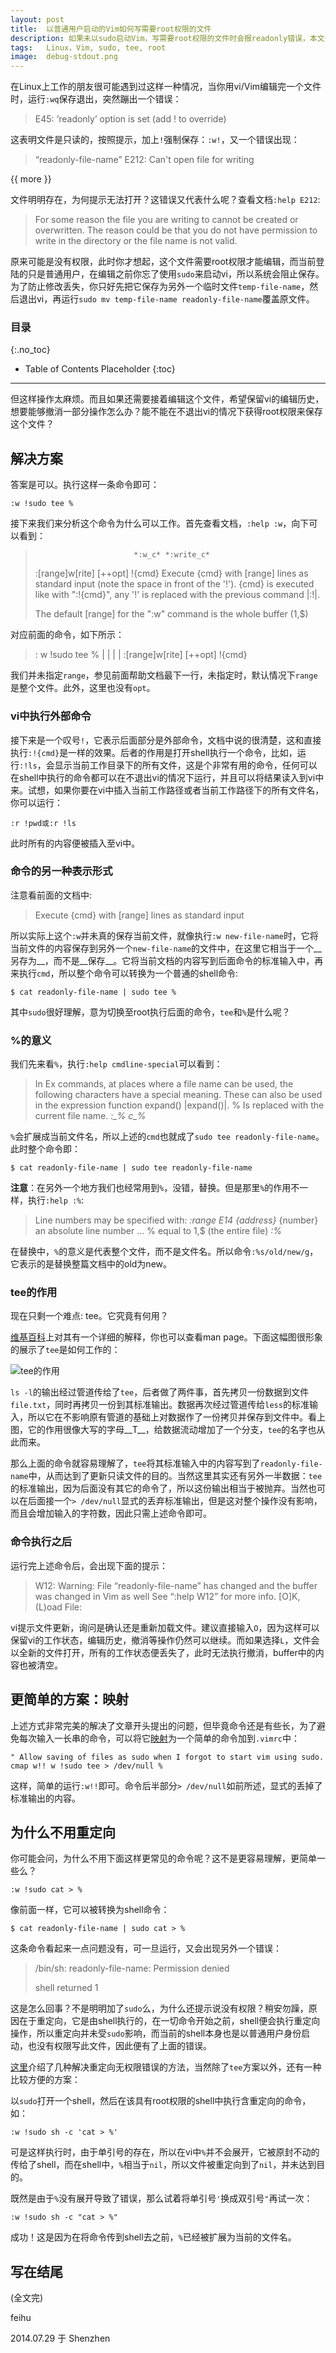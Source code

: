 ```yaml
---
layout: post
title:  以普通用户启动的Vim如何写需要root权限的文件
description: 如果未以sudo启动Vim，写需要root权限的文件时会报readonly错误，本文介绍了如何不退出Vim的情况下写此类文件
tags:   Linux，Vim, sudo, tee, root
image:  debug-stdout.png
---
```


在Linux上工作的朋友很可能遇到过这样一种情况，当你用vi/Vim编辑完一个文件时，运行`:wq`保存退出，突然蹦出一个错误：
> E45: ‘readonly’ option is set (add ! to override)

这表明文件是只读的，按照提示，加上`!`强制保存：`:w!`，又一个错误出现：
> “readonly-file-name” E212: Can't open file for writing

{{ more }}

文件明明存在，为何提示无法打开？这错误又代表什么呢？查看文档`:help E212`: 
> For some reason the file you are writing to cannot be created or overwritten.
> The reason could be that you do not have permission to write in the directory
> or the file name is not valid.

原来可能是没有权限，此时你才想起，这个文件需要root权限才能编辑，而当前登陆的只是普通用户，在编辑之前你忘了使用`sudo`来启动vi，所以系统会阻止保存。为了防止修改丢失，你只好先把它保存为另外一个临时文件`temp-file-name`，然后退出vi，再运行`sudo mv temp-file-name readonly-file-name`覆盖原文件。

### 目录
{:.no_toc}

* Table of Contents Placeholder
{:toc}

-----

但这样操作太麻烦。而且如果还需要接着编辑这个文件，希望保留vi的编辑历史，想要能够撤消一部分操作怎么办？能不能在不退出vi的情况下获得root权限来保存这个文件？

## 解决方案

答案是可以。执行这样一条命令即可：

    :w !sudo tee %

接下来我们来分析这个命令为什么可以工作。首先查看文档，`:help :w`，向下可以看到：

> 							*:w_c* *:write_c*
> :[range]w[rite] [++opt] !{cmd}
> 			Execute {cmd} with [range] lines as standard input
> 			(note the space in front of the '!').  {cmd} is
> 			executed like with ":!{cmd}", any '!' is replaced with
> 			the previous command |:!|.
> 
> The default [range] for the ":w" command is the whole buffer (1,$)

对应前面的命令，如下所示：

> :       w               !sudo tee %
> |       |               |  |
> :[range]w[rite] [++opt] !{cmd}

我们并未指定`range`，参见前面帮助文档最下一行，未指定时，默认情况下`range`是整个文件。此外，这里也没有`opt`。

### vi中执行外部命令

接下来是一个叹号`!`，它表示后面部分是外部命令，文档中说的很清楚，这和直接执行`:!{cmd}`是一样的效果。后者的作用是打开shell执行一个命令，比如，运行`:!ls`，会显示当前工作目录下的所有文件，这是个非常有用的命令，任何可以在shell中执行的命令都可以在不退出vi的情况下运行，并且可以将结果读入到vi中来。试想，如果你要在vi中插入当前工作路径或者当前工作路径下的所有文件名，你可以运行：

    :r !pwd或:r !ls

此时所有的内容便被插入至vi中。

### 命令的另一种表示形式

注意看前面的文档中:

> Execute {cmd} with [range] lines as standard input

所以实际上这个`:w`并未真的保存当前文件，就像执行`:w new-file-name`时，它将当前文件的内容保存到另外一个`new-file-name`的文件中，在这里它相当于一个__另存为__，而不是__保存__。它将当前文档的内容写到后面命令的标准输入中，再来执行`cmd`，所以整个命令可以转换为一个普通的shell命令:

    $ cat readonly-file-name | sudo tee %

其中`sudo`很好理解，意为切换至root执行后面的命令，`tee`和`%`是什么呢？

### %的意义

我们先来看`%`，执行`:help cmdline-special`可以看到：

> In Ex commands, at places where a file name can be used, the following
> characters have a special meaning.  These can also be used in the expression
> function expand() |expand()|.
> 	%	Is replaced with the current file name.		  *:_%* *c_%*

`%`会扩展成当前文件名，所以上述的`cmd`也就成了`sudo tee readonly-file-name`。此时整个命令即：

    $ cat readonly-file-name | sudo tee readonly-file-name

__注意__：在另外一个地方我们也经常用到`%`，没错，替换。但是那里`%`的作用不一样，执行`:help :%`:

> Line numbers may be specified with:		*:range* *E14* *{address}*
> 	{number}	an absolute line number
> 	...
> 	%		equal to 1,$ (the entire file)		  *:%*

在替换中，`%`的意义是代表整个文件，而不是文件名。所以命令`:%s/old/new/g`，它表示的是替换整篇文档中的old为new。

### tee的作用

现在只剩一个难点: tee。它究竟有何用？

[维基百科](http://en.wikipedia.org/wiki/Tee_%28command%29)上对其有一个详细的解释，你也可以查看man page。下面这幅图很形象的展示了`tee`是如何工作的：

![tee的作用](/img/posts/tee.png)

`ls -l`的输出经过管道传给了`tee`，后者做了两件事，首先拷贝一份数据到文件`file.txt`，同时再拷贝一份到其标准输出。数据再次经过管道传给`less`的标准输入，所以它在不影响原有管道的基础上对数据作了一份拷贝并保存到文件中。看上图，它的作用很像大写的字母__T__，给数据流动增加了一个分支，`tee`的名字也从此而来。

那么上面的命令就容易理解了，`tee`将其标准输入中的内容写到了`readonly-file-name`中，从而达到了更新只读文件的目的。当然这里其实还有另外一半数据：`tee`的标准输出，因为后面没有其它的命令了，所以这份输出相当于被抛弃。当然也可以在后面接一个`> /dev/null`显式的丢弃标准输出，但是这对整个操作没有影响，而且会增加输入的字符数，因此只需上述命令即可。

### 命令执行之后

运行完上述命令后，会出现下面的提示：

> W12: Warning: File “readonly-file-name” has changed and the buffer was changed in Vim as well
> See “:help W12” for more info.
> [O]K, (L)oad File:

vi提示文件更新，询问是确认还是重新加载文件。建议直接输入`O`，因为这样可以保留vi的工作状态，编辑历史，撤消等操作仍然可以继续。而如果选择`L`，文件会以全新的文件打开，所有的工作状态便丢失了，此时无法执行撤消，buffer中的内容也被清空。

## 更简单的方案：映射

上述方式非常完美的解决了文章开头提出的问题，但毕竟命令还是有些长，为了避免每次输入一长串的命令，可以将它[映射](http://stackoverflow.com/questions/2600783/how-does-the-vim-write-with-sudo-trick-work/2600852#2600852)为一个简单的命令加到`.vimrc`中：

    " Allow saving of files as sudo when I forgot to start vim using sudo.
    cmap w!! w !sudo tee > /dev/null %

这样，简单的运行`:w!!`即可。命令后半部分`> /dev/null`如前所述，显式的丢掉了标准输出的内容。

## 为什么不用重定向

你可能会问，为什么不用下面这样更常见的命令呢？这不是更容易理解，更简单一些么？

    :w !sudo cat > %

像前面一样，它可以被转换为shell命令：

    $ cat readonly-file-name | sudo cat > %

这条命令看起来一点问题没有，可一旦运行，又会出现另外一个错误：

> /bin/sh: readonly-file-name: Permission denied
> 
> shell returned 1

这是怎么回事？不是明明加了`sudo`么，为什么还提示说没有权限？稍安勿躁，原因在于重定向，它是由shell执行的，在一切命令开始之前，shell便会执行重定向操作，所以重定向并未受`sudo`影响，而当前的shell本身也是以普通用户身份启动，也没有权限写此文件，因此便有了上面的错误。

[这里](http://stackoverflow.com/questions/82256/how-do-i-use-sudo-to-redirect-output-to-a-location-i-dont-have-permission-to-wr)介绍了几种解决重定向无权限错误的方法，当然除了`tee`方案以外，还有一种比较方便的方案：

以`sudo`打开一个shell，然后在该具有root权限的shell中执行含重定向的命令，如：

    :w !sudo sh -c 'cat > %'

可是这样执行时，由于单引号的存在，所以在vi中`%`并不会展开，它被原封不动的传给了shell，而在shell中，`%`相当于`nil`，所以文件被重定向到了`nil`，并未达到目的。

既然是由于`%`没有展开导致了错误，那么试着将单引号`'`换成双引号`"`再试一次：

    :w !sudo sh -c "cat > %"

成功！这是因为在将命令传到shell去之前，`%`已经被扩展为当前的文件名。

## 写在结尾

(全文完)

feihu

2014.07.29 于 Shenzhen

